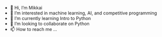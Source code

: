 - 👋 Hi, I’m Mikkai
- 👀 I’m interested in machine learning, AI, and competitive programming
- 🌱 I’m currently learning Intro to Python
- 💞️ I’m looking to collaborate on Python
- 📫 How to reach me ...

<!---
A2121-wes/A2121-wes is a ✨ special ✨ repository because its `README.md` (this file) appears on your GitHub profile.
You can click the Preview link to take a look at your changes.
--->
